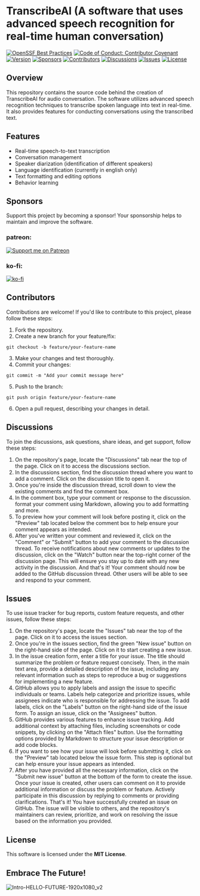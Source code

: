 # TranscribeAI (A software that uses advanced speech recognition for real-time human conversation)
[![OpenSSF Best Practices](https://bestpractices.coreinfrastructure.org/projects/7452/badge)](https://bestpractices.coreinfrastructure.org/projects/7452)
[![Code of Conduct: Contributor Covenant](https://img.shields.io/badge/code_of_conduct-contributor_covenant-14cc21)](https://github.com/EthicalSource/contributor_covenant)
[![Version](https://img.shields.io/badge/version-1.0.0-blue.svg)](https://github.com/TranscriptAI/TranscribeAI/releases)
[![Sponsors](https://img.shields.io/badge/sponsors-2-yellow.svg)](https://ko-fi.com/R5R0M2YFE)
[![Contributors](https://img.shields.io/github/contributors/TranscriptAI/TranscribeAI.svg)](https://github.com/TranscriptAI/TranscribeAI/graphs/contributors)
[![Discussions](https://img.shields.io/github/discussions/TranscriptAI/TranscribeAI.svg)](https://github.com/TranscriptAI/TranscribeAI/discussions)
[![Issues](https://img.shields.io/github/issues/TranscriptAI/TranscribeAI.svg)](https://github.com/TranscriptAI/TranscribeAI/issues)
[![License](https://img.shields.io/badge/license-MIT-blue.svg)](LICENSE)
## Overview
This repository contains the source code behind the creation of TranscribeAI for audio conversation. The software utilizes advanced speech recognition techniques to transcribe spoken language into text in real-time. It also provides features for conducting conversations using the transcribed text.
## Features
- Real-time speech-to-text transcription
- Conversation management
- Speaker diarization (identification of different speakers)
- Language identification (currently in english only)
- Text formatting and editing options
- Behavior learning
## Sponsors
Support this project by becoming a sponsor! Your sponsorship helps to maintain and improve the software.
### patreon:
[![Support me on Patreon](https://img.shields.io/badge/Support%20me%20on-Patreon-orange.svg?style=for-the-badge&logo=patreon)](https://www.patreon.com/TranscribeAI)

### ko-fi:
[![ko-fi](https://ko-fi.com/img/githubbutton_sm.svg)](https://ko-fi.com/R5R0M2YFE)
## Contributors
Contributions are welcome! If you'd like to contribute to this project, please follow these steps:
1. Fork the repository.
2. Create a new branch for your feature/fix:
```shell
git checkout -b feature/your-feature-name
```
3. Make your changes and test thoroughly.
4. Commit your changes:
```shell
git commit -m "Add your commit message here"
```
5. Push to the branch:
```shell
git push origin feature/your-feature-name
```
6. Open a pull request, describing your changes in detail.
## Discussions
To join the discussions, ask questions, share ideas, and get support, follow these steps:
1. On the repository's page, locate the "Discussions" tab near the top of the page. Click on it to access the discussions section.
2. In the discussions section, find the discussion thread where you want to add a comment. Click on the discussion title to open it.
3. Once you're inside the discussion thread, scroll down to view the existing comments and find the comment box.
4. In the comment box, type your comment or response to the discussion. format your comment using Markdown, allowing you to add formatting and more.
5. To preview how your comment will look before posting it, click on the "Preview" tab located below the comment box to help ensure your comment appears as intended.
6. After you've written your comment and reviewed it, click on the "Comment" or "Submit" button to add your comment to the discussion thread.
To receive notifications about new comments or updates to the discussion, click on the "Watch" button near the top-right corner of the discussion page. This will ensure you stay up to date with any new activity in the discussion. And that's it! Your comment should now be added to the GitHub discussion thread. Other users will be able to see and respond to your comment.
## Issues
To use issue tracker for bug reports, custom feature requests, and other issues, follow these steps:
1. On the repository's page, locate the "Issues" tab near the top of the page. Click on it to access the issues section.
2. Once you're in the issues section, find the green "New issue" button on the right-hand side of the page. Click on it to start creating a new issue.
3. In the issue creation form, enter a title for your issue. The title should summarize the problem or feature request concisely. Then, in the main text area, provide a detailed description of the issue, including any relevant information such as steps to reproduce a bug or suggestions for implementing a new feature.
4. GitHub allows you to apply labels and assign the issue to specific individuals or teams. Labels help categorize and prioritize issues, while assignees indicate who is responsible for addressing the issue. To add labels, click on the "Labels" button on the right-hand side of the issue form. To assign an issue, click on the "Assignees" button.
5. GitHub provides various features to enhance issue tracking. Add additional context by attaching files, including screenshots or code snippets, by clicking on the "Attach files" button. Use the formatting options provided by Markdown to structure your issue description or add code blocks.
6. If you want to see how your issue will look before submitting it, click on the "Preview" tab located below the issue form. This step is optional but can help ensure your issue appears as intended.
7. After you have provided all the necessary information, click on the "Submit new issue" button at the bottom of the form to create the issue.
Once your issue is created, other users can comment on it to provide additional information or discuss the problem or feature. Actively participate in this discussion by replying to comments or providing clarifications. That's it! You have successfully created an issue on GitHub. The issue will be visible to others, and the repository's maintainers can review, prioritize, and work on resolving the issue based on the information you provided.
## License
This software is licensed under the **MIT License**.
## Embrace The Future!
![Intro-HELLO-FUTURE-1920x1080_v2](https://github.com/TranscriptAI/TranscribeAI/assets/136038564/47310abd-0273-4c53-8712-e2b116c607b6)
